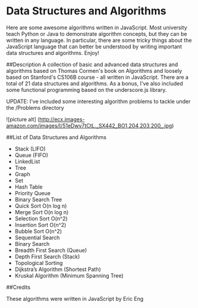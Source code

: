 # Data Structures and Algorithms
Here are some awesome algorithms written in JavaScript. Most university teach Python or Java to demonstrate algorithm concepts, but they can be written in any language. In particular, there are some tricky things about the JavaScript language that can better be understood by writing important data structures and algorithms. Enjoy!

##Description
A collection of basic and advanced data structures and algorithms based on Thomas Cormen's book on Algorithms and loosely based on Stanford's CS106B course - all written in JavaScript. There are a total of 21 data structures and algorithms. As a bonus, I've also included some functional programming based on the underscore.js library.

UPDATE: I've included some interesting algorithm problems to tackle under the /Problems directory

![picture alt] (http://ecx.images-amazon.com/images/I/51eDwv7tCtL._SX442_BO1,204,203,200_.jpg)

##List of Data Structures and Algorithms
* Stack (LIFO)
* Queue (FIFO)
* LinkedList
* Tree
* Graph
* Set
* Hash Table
* Priority Queue
* Binary Search Tree
* Quick Sort O(n log n)
* Merge Sort O(n log n)
* Selection Sort O(n^2)
* Insertion Sort O(n^2)
* Bubble Sort O(n^2)
* Sequential Search
* Binary Search
* Breadth First Search (Queue)
* Depth First Search (Stack)
* Topological Sorting
* Dijkstra’s Algorithm (Shortest Path)
* Kruskal Algorithm (Minimum Spanning Tree)

##Credits

These algorithms were written in JavaScript by Eric Eng